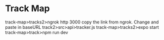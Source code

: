 # Track Map

track-map>tracks2>ngrok http 3000
copy the link from ngrok. Change and paste in baseURL track2>src>api>tracker.js
track-map>tracks2>expo start
track-map>track>npm run dev
